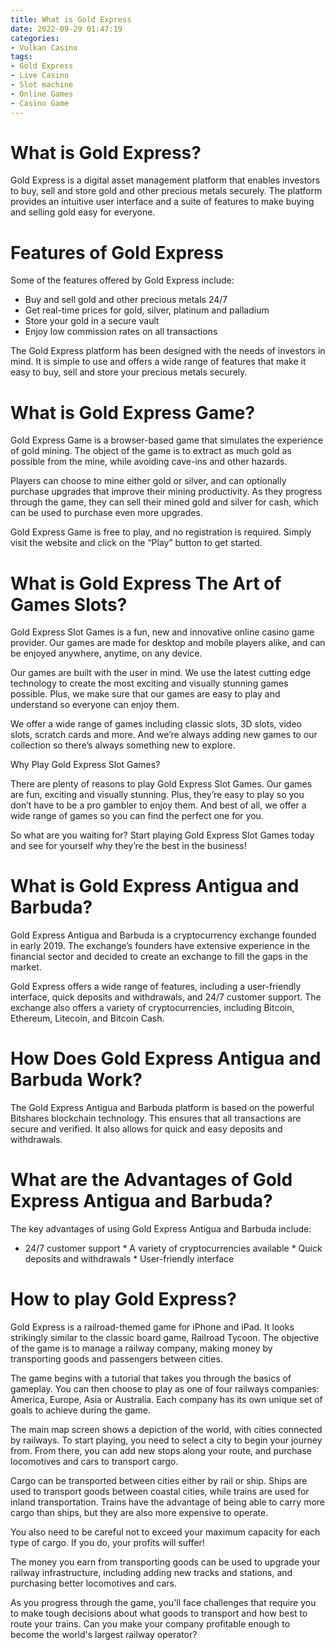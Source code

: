 ```yaml
---
title: What is Gold Express
date: 2022-09-29 01:47:19
categories:
- Vulkan Casino
tags:
- Gold Express
- Live Casino
- Slot machine
- Online Games
- Casino Game
---
```



#  What is Gold Express?

Gold Express is a digital asset management platform that enables investors to buy, sell and store gold and other precious metals securely. The platform provides an intuitive user interface and a suite of features to make buying and selling gold easy for everyone.

# Features of Gold Express

Some of the features offered by Gold Express include:

- Buy and sell gold and other precious metals 24/7
- Get real-time prices for gold, silver, platinum and palladium
- Store your gold in a secure vault
- Enjoy low commission rates on all transactions

The Gold Express platform has been designed with the needs of investors in mind. It is simple to use and offers a wide range of features that make it easy to buy, sell and store your precious metals securely.

#  What is Gold Express Game?

Gold Express Game is a browser-based game that simulates the experience of gold mining. The object of the game is to extract as much gold as possible from the mine, while avoiding cave-ins and other hazards.

Players can choose to mine either gold or silver, and can optionally purchase upgrades that improve their mining productivity. As they progress through the game, they can sell their mined gold and silver for cash, which can be used to purchase even more upgrades.

Gold Express Game is free to play, and no registration is required. Simply visit the website and click on the “Play” button to get started.

#  What is Gold Express The Art of Games Slots?

Gold Express Slot Games is a fun, new and innovative online casino game provider. Our games are made for desktop and mobile players alike, and can be enjoyed anywhere, anytime, on any device.

Our games are built with the user in mind. We use the latest cutting edge technology to create the most exciting and visually stunning games possible. Plus, we make sure that our games are easy to play and understand so everyone can enjoy them.

We offer a wide range of games including classic slots, 3D slots, video slots, scratch cards and more. And we’re always adding new games to our collection so there’s always something new to explore.

Why Play Gold Express Slot Games?

There are plenty of reasons to play Gold Express Slot Games. Our games are fun, exciting and visually stunning. Plus, they’re easy to play so you don’t have to be a pro gambler to enjoy them. And best of all, we offer a wide range of games so you can find the perfect one for you.

So what are you waiting for? Start playing Gold Express Slot Games today and see for yourself why they’re the best in the business!

#  What is Gold Express Antigua and Barbuda?

Gold Express Antigua and Barbuda is a cryptocurrency exchange founded in early 2019. The exchange’s founders have extensive experience in the financial sector and decided to create an exchange to fill the gaps in the market.

Gold Express offers a wide range of features, including a user-friendly interface, quick deposits and withdrawals, and 24/7 customer support. The exchange also offers a variety of cryptocurrencies, including Bitcoin, Ethereum, Litecoin, and Bitcoin Cash.

# How Does Gold Express Antigua and Barbuda Work?

The Gold Express Antigua and Barbuda platform is based on the powerful Bitshares blockchain technology. This ensures that all transactions are secure and verified. It also allows for quick and easy deposits and withdrawals.

# What are the Advantages of Gold Express Antigua and Barbuda?

The key advantages of using Gold Express Antigua and Barbuda include:

* 24/7 customer support * A variety of cryptocurrencies available * Quick deposits and withdrawals * User-friendly interface

#  How to play Gold Express?

Gold Express is a railroad-themed game for iPhone and iPad. It looks strikingly similar to the classic board game, Railroad Tycoon. The objective of the game is to manage a railway company, making money by transporting goods and passengers between cities.

The game begins with a tutorial that takes you through the basics of gameplay. You can then choose to play as one of four railways companies: America, Europe, Asia or Australia. Each company has its own unique set of goals to achieve during the game.

The main map screen shows a depiction of the world, with cities connected by railways. To start playing, you need to select a city to begin your journey from. From there, you can add new stops along your route, and purchase locomotives and cars to transport cargo.

Cargo can be transported between cities either by rail or ship. Ships are used to transport goods between coastal cities, while trains are used for inland transportation. Trains have the advantage of being able to carry more cargo than ships, but they are also more expensive to operate.

You also need to be careful not to exceed your maximum capacity for each type of cargo. If you do, your profits will suffer!

The money you earn from transporting goods can be used to upgrade your railway infrastructure, including adding new tracks and stations, and purchasing better locomotives and cars.

As you progress through the game, you'll face challenges that require you to make tough decisions about what goods to transport and how best to route your trains. Can you make your company profitable enough to become the world's largest railway operator?